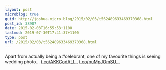 ```yaml
---
layout: post
microblog: true
guid: http://joshua.micro.blog/2015/02/03/t562489633469370368.html
post_id: 38987
date: 2015-02-03T16:55:53+1100
lastmod: 2019-07-30T17:41:37+1100
type: post
url: /2015/02/03/t562489633469370368.html
---
```

Apart from actually being a #celebrant, one of my favourite things is seeing wedding photo… [t.co/AKKCodALI...](http://t.co/AKKCodALIF) [t.co/puMpJOmSU...](http://t.co/puMpJOmSUA)
